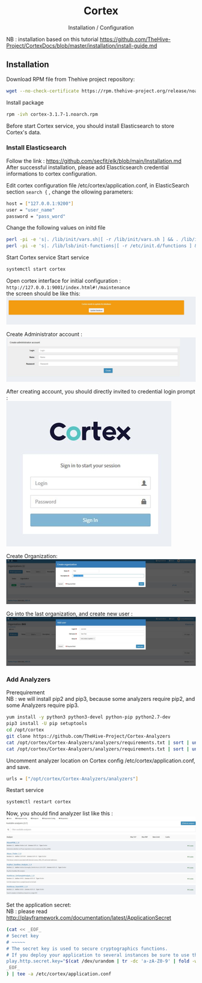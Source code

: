 <br />
<div align="center">
  <h1 align="center">Cortex</h1>
  <p align="center">
    Installation / Configuration
</div>

NB : installation based on this tutorial https://github.com/TheHive-Project/CortexDocs/blob/master/installation/install-guide.md
## Installation
Download RPM file from Thehive project repository:
  ```sh
  wget --no-check-certificate https://rpm.thehive-project.org/release/noarch/cortex-3.1.7-1.noarch.rpm
  ```
Install package
   ```sh
  rpm -ivh cortex-3.1.7-1.noarch.rpm
  ```
  
Before start Cortex service, you should install Elasticsearch to store Cortex's data.
### Install Elasticsearch
Follow the link : https://github.com/secfit/elk/blob/main/Installation.md <br>
After successful installation, please add Elascticsearch credential informations to cortex configuration.

Edit cortex configuration file /etc/cortex/application.conf, in ElasticSearch section `search {` ,  change the ollowing parameters:
   ```sh
  host = ["127.0.0.1:9200"]
  user = "user_name"
  password = "pass_word"
  ```
Change the following values on initd file
   ```sh
  perl -pi -e 's|. /lib/init/vars.sh|[ -r /lib/init/vars.sh ] && . /lib/init/vars.sh|g' /etc/init.d/cortex
  perl -pi -e 's|. /lib/lsb/init-functions|[ -r /etc/init.d/functions ] && . /etc/init.d/functions|g' /etc/init.d/cortex
  ```
Start Cortex service
Start service
   ```sh
  systemctl start cortex
  ```
Open cortex interface for initial configuration : `http://127.0.0.1:9001/index.html#!/maintenance`<br>
the screen should be like this:
<img src="cortex_initial_setup.JPG">

Create Administrator account : 
<img src="cortex_admin_account.JPG">

After creating account, you should directly invited to credential login prompt : <br>
<img src="cortex_login_prompt.JPG"> <br>

Create Organization:
<img src="cortex_organization.JPG"> <br>

Go into the last organization, and create new user : 
<img src="cortex_create_user.JPG"> <br>

### Add Analyzers
Prerequirement <br>
NB : we will install pip2 and pip3, because some analyzers require pip2, and some Analyzers require pip3.
   ```sh
  yum install -y python3 python3-devel python-pip python2.7-dev
  pip3 install -U pip setuptools
  cd /opt/cortex
  git clone https://github.com/TheHive-Project/Cortex-Analyzers
  cat /opt/cortex/Cortex-Analyzers/analyzers/requirements.txt | sort | uniq | sed "s;\(.*\);pip2 install \1;g" | sh
  cat /opt/cortex/Cortex-Analyzers/analyzers/requirements.txt | sort | uniq | sed "s;\(.*\);pip3.6 install \1;g" | sh
  ```

Uncomment analyzer location on Cortex config /etc/cortex/application.conf, and save.
   ```sh
  urls = ["/opt/cortex/Cortex-Analyzers/analyzers"]
  ```
  
Restart service
   ```sh
  systemctl restart cortex
  ```
Now, you should find analyzer list like this : 
<img src="analyser_list1.JPG"> <br>

Set the application secret:<br>
NB : please read http://playframework.com/documentation/latest/ApplicationSecret
   ```sh
(cat << _EOF_
# Secret key
# ~~~~~
# The secret key is used to secure cryptographics functions.
# If you deploy your application to several instances be sure to use the same key!
play.http.secret.key="$(cat /dev/urandom | tr -dc 'a-zA-Z0-9' | fold -w 64 | head -n 1)"
_EOF_
) | tee -a /etc/cortex/application.conf
  ```
